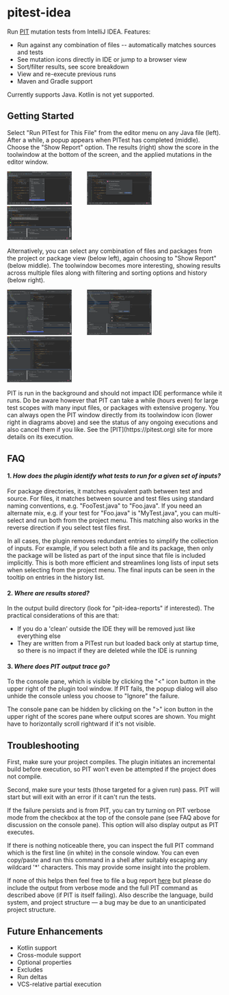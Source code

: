 # pitest-idea

<!-- Plugin description -->
Run [PIT](https://pitest.org) mutation tests from IntelliJ IDEA. Features:

* Run against any combination of files -- automatically matches sources and tests
* See mutation icons directly in IDE or jump to a browser view
* Sort/filter results, see score breakdown
* View and re-execute previous runs
* Maven and Gradle support

Currently supports Java. Kotlin is not yet supported.
<!-- Plugin description end -->

## Getting Started

Select "Run PITest for This File" from the editor menu on any Java file (left).
After a while, a popup appears when PITest has completed (middle). Choose the "Show Report" option.
The results (right) show the score in the toolwindow at the bottom of the screen, and the applied mutations
in the editor window.

<p >
  <img alt="Light" src="documentation/selectEditor.png" width="30%">
&nbsp; &nbsp; &nbsp; &nbsp;
  <img alt="Dark" src="documentation/showReport.png" width="30%">
&nbsp; &nbsp; &nbsp; &nbsp;
  <img alt="Dark" src="documentation/mutationsInEditor.png" width="30%">
</p>

<p>Alternatively, you can select any combination of files and packages from the project or package view (below left), 
again choosing to "Show Report" (below middle).
The toolwindow becomes more interesting, showing results across multiple files along with filtering and sorting
options and history (below right).

<p >
  <img alt="Light" src="documentation/multiSelect.png" width="30%">
&nbsp; &nbsp; &nbsp; &nbsp;
  <img alt="Dark" src="documentation/multiShow.png" width="30%">
&nbsp; &nbsp; &nbsp; &nbsp;
  <img alt="Dark" src="documentation/multiHistory.png" width="30%">
</p>

<p>PIT is run in the background and should not impact IDE performance while it runs. Do be aware however that PIT can 
take a while (hours even) for large test scopes with many input files, or packages with extensive progeny. 
You can always open the PIT window directly from its toolwindow icon (lower right in diagrams above) and see the status 
of any ongoing executions and also cancel them if you like. 
See the [PIT](https://pitest.org) site for more details on its execution.

## FAQ

#### 1. <i>How does the plugin identify what tests to run for a given set of inputs?</i>

<p>For package directories, it matches equivalent path between test and source. 
For files, it matches between source and test files using standard naming conventions, e.g. "FooTest.java" to "Foo.java". 
If you need an alternate mix, e.g. if your test for "Foo.java" is "MyTest.java", 
you can multi-select and run both from the project menu. 
This matching also works in the reverse direction if you select test files first. 

In all cases, the plugin removes redundant entries to simplify the collection of inputs. For example, if you select
both a file and its package, then only the package will be listed as part of the input since that file is included
implicitly.
This is both more efficient and streamlines long lists of input sets when selecting from the project menu.
The final inputs can be seen in the tooltip on entries in the history list.

#### 2. <i>Where are results stored?</i>

<p>In the output build directory (look for "pit-idea-reports" if interested). 
The practical considerations of this are that:

* If you do a 'clean' outside the IDE they will be removed just like everything else
* They are written from a PITest run but loaded back only at startup time, so there is no impact if they are deleted while the IDE is running


#### 3. <i>Where does PIT output trace go?</i>
To the console pane, which is visible by clicking the "<" icon button in the upper right of the plugin tool window.
If PIT fails, the popup dialog will also unhide the console unless you choose to "Ignore" the failure. 

The console pane can be hidden by clicking on the ">" icon button in the upper right of the scores pane where output
scores are shown. You might have to horizontally scroll rightward if it's not visible.

## Troubleshooting
First, make sure your project compiles. The plugin initiates an incremental build before execution, so PIT won't even
be attempted if the project does not compile.

Second, make sure your tests (those targeted for a given run) pass. PIT will start but will exit with an error if it can't run the tests.

If the failure persists and is from PIT, you can try turning on PIT verbose mode from the checkbox at the top of the console pane (see
FAQ above for discussion on the console pane). This option will also display output as PIT executes.

If there is nothing noticeable there, you can inspect the full PIT command which is the first line (in white) in the console window.
You can even copy/paste and run this command in a shell after suitably escaping any wildcard '*' characters. This may provide
some insight into the problem.

If none of this helps then feel free to file a bug report [here](https://github.com/bmccar/pitest-idea/issues) 
but please do include the output from verbose mode and the full PIT command as described above (if PIT is itself failing).
Also describe the language, build system, and project structure — a bug may be due to an unanticipated project structure.



## Future Enhancements

* Kotlin support
* Cross-module support
* Optional properties
* Excludes
* Run deltas
* VCS-relative partial execution

